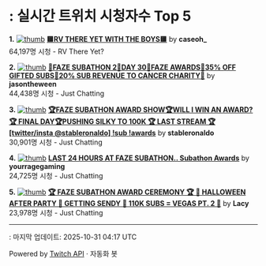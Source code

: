 # : 실시간 트위치 시청자수 Top 5

**1.** [![thumb](https://static-cdn.jtvnw.net/previews-ttv/live_user_caseoh_-320x180.jpg)](https://twitch.tv/caseoh_)
**[🟨RV THERE YET WITH THE BOYS🟨](https://twitch.tv/caseoh_)** by **caseoh_**<br>64,197명 시청  - RV There Yet?

**2.** [![thumb](https://static-cdn.jtvnw.net/previews-ttv/live_user_jasontheween-320x180.jpg)](https://twitch.tv/jasontheween)
**[🔴FAZE SUBATHON 2🔴DAY 30🔴FAZE AWARDS🔴35% OFF GIFTED SUBS🔴20% SUB REVENUE TO CANCER CHARITY🔴](https://twitch.tv/jasontheween)** by **jasontheween**<br>44,438명 시청  - Just Chatting

**3.** [![thumb](https://static-cdn.jtvnw.net/previews-ttv/live_user_stableronaldo-320x180.jpg)](https://twitch.tv/stableronaldo)
**[🏆FAZE SUBATHON AWARD SHOW🏆WILL I WIN AN AWARD?🏆 FINAL DAY🏆PUSHING SILKY TO 100K 🏆 LAST STREAM 🏆  [twitter/insta @stableronaldo] !sub !awards](https://twitch.tv/stableronaldo)** by **stableronaldo**<br>30,901명 시청  - Just Chatting

**4.** [![thumb](https://static-cdn.jtvnw.net/previews-ttv/live_user_yourragegaming-320x180.jpg)](https://twitch.tv/yourragegaming)
**[LAST 24 HOURS AT FAZE SUBATHON.. Subathon Awards](https://twitch.tv/yourragegaming)** by **yourragegaming**<br>24,725명 시청  - Just Chatting

**5.** [![thumb](https://static-cdn.jtvnw.net/previews-ttv/live_user_lacy-320x180.jpg)](https://twitch.tv/Lacy)
**[🏆 FAZE SUBATHON AWARD CEREMONY 🏆 🎃 HALLOWEEN AFTER PARTY 🎃 GETTING SENDY 🎃 110K SUBS = VEGAS PT. 2 🎃](https://twitch.tv/Lacy)** by **Lacy**<br>23,978명 시청  - Just Chatting


---
: 마지막 업데이트: 2025-10-31 04:17 UTC

Powered by [Twitch API](https://dev.twitch.tv/docs/api/reference) · 자동화 봇